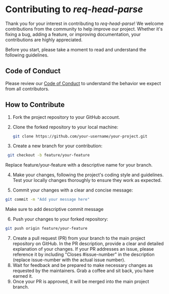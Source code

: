 # Contributing to *req-head-parse*

Thank you for your interest in contributing to *req-head-parse*! We welcome contributions from the community to help improve our project. Whether it's fixing a bug, adding a feature, or improving documentation, your contributions are highly appreciated.

Before you start, please take a moment to read and understand the following guidelines.

## Code of Conduct

Please review our [Code of Conduct](CODE_OF_CONDUCT.md) to understand the behavior we expect from all contributors.

## How to Contribute

1. Fork the project repository to your GitHub account.

2. Clone the forked repository to your local machine:

   ```bash
   git clone https://github.com/your-username/your-project.git

3. Create a new branch for your contribution:
 ```bash
  git checkout -b feature/your-feature
  ```
Replace feature/your-feature with a descriptive name for your branch.

4. Make your changes, following the project's coding style and guidelines.
    Test your locally changes thoroughly to ensure they work as expected.

5. Commit your changes with a clear and concise message:

```bash
git commit -m "Add your message here"
```
  Make sure to add descriptive commit message
  
6. Push your changes to your forked repository:
```bash
git push origin feature/your-feature
```
7. Create a pull request (PR) from your branch to the main project repository on GitHub.
In the PR description, provide a clear and detailed explanation of your changes.
If your PR addresses an issue, please reference it by including "Closes #issue-number" in the description (replace issue-number with the actual issue number).
8. Wait for feedback and be prepared to make necessary changes as requested by the maintainers. Grab a coffee and sit back, you have earned it.
9. Once your PR is approved, it will be merged into the main project branch.   
